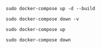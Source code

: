 `sudo docker-compose up -d --build`

`sudo docker-compose down -v`

`sudo docker-compose up`

`sudo docker-compose down`